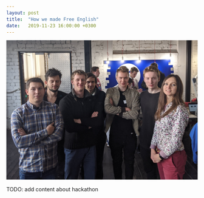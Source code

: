 ```yaml
---
layout: post
title:  "How we made Free English"
date:   2019-11-23 16:00:00 +0300
---
```


![alt text](/assets/android-academy-hackathon-team.jpg)

TODO: add content about hackathon